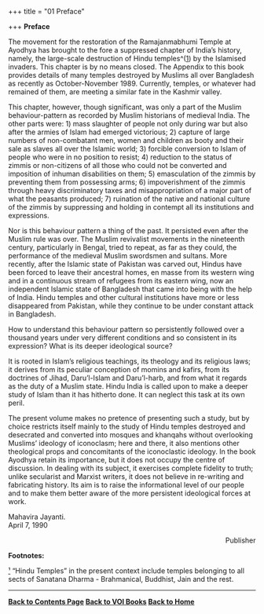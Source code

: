 +++
title = "01 Preface"

+++
**Preface**

The movement for the restoration of the Ramajanmabhumi Temple at Ayodhya
has brought to the fore a suppressed chapter of India’s history, namely,
the large-scale destruction of Hindu temples^([1](#1)) by the Islamised
invaders.  This chapter is by no means closed.  The Appendix to this
book provides details of many temples destroyed by Muslims all over
Bangladesh as recently as October-November 1989.  Currently, temples, or
whatever had remained of them, are meeting a similar fate in the Kashmir
valley.

This chapter, however, though significant, was only a part of the Muslim
behaviour-pattern as recorded by Muslim historians of medieval India. 
The other parts were: 1) mass slaughter of people not only during war
but also after the armies of Islam had emerged victorious; 2) capture of
large numbers of non-combatant men, women and children as booty and
their sale as slaves all over the Islamic world; 3) forcible conversion
to Islam of people who were in no position to resist; 4) reduction to
the status of zimmis or non-citizens of all those who could not be
converted and imposition of inhuman disabilities on them; 5)
emasculation of the zimmis by preventing them from possessing arms; 6)
impoverishment of the zimmis through heavy discriminatory taxes and
misappropriation of a major part of what the peasants produced; 7)
ruination of the native and national culture of the zimmis by
suppressing and holding in contempt all its institutions and
expressions.

Nor is this behaviour pattern a thing of the past.  It persisted even
after the Muslim rule was over.  The Muslim revivalist movements in the
nineteenth century, particularly in Bengal, tried to repeat, as far as
they could, the performance of the medieval Muslim swordsmen and
sultans.  More recently, after the Islamic state of Pakistan was carved
out, Hindus have been forced to leave their ancestral homes, en masse
from its western wing and in a continuous stream of refugees from its
eastern wing, now an independent Islamic state of Bangladesh that came
into being with the help of India.  Hindu temples and other cultural
institutions have more or less disappeared from Pakistan, while they
continue to be under constant attack in Bangladesh.

How to understand this behaviour pattern so persistently followed over a
thousand years under very different conditions and so consistent in its
expression? What is its deeper ideological source?

It is rooted in Islam’s religious teachings, its theology and its
religious laws; it derives from its peculiar conception of momins and
kafirs, from its doctrines of Jihad, Daru’l-Islam and Daru’l-harb, and
from what it regards as the duty of a Muslim state.  Hindu India is
called upon to make a deeper study of Islam than it has hitherto done. 
It can neglect this task at its own peril.

The present volume makes no pretence of presenting such a study, but by
choice restricts itself mainly to the study of Hindu temples destroyed
and desecrated and converted into mosques and khanqahs without
overlooking Muslims’ ideology of iconoclasm; here and there, it also
mentions other theological props and concomitants of the iconoclastic
ideology.  In the book Ayodhya retain its importance, but it does not
occupy the centre of discussion.  In dealing with its subject, it
exercises complete fidelity to truth; unlike secularist and Marxist
writers, it does not believe in re-writing and fabricating history.  Its
aim is to raise the informational level of our people and to make them
better aware of the more persistent ideological forces at work.

Mahavira Jayanti.  
April 7, 1990

<div align="right">

Publisher

</div>

  

**Footnotes:**

[¹](#1a) “Hindu Temples” in the present context include temples
belonging to all sects of Sanatana Dharma - Brahmanical, Buddhist, Jain
and the rest.

------------------------------------------------------------------------

**[Back to Contents Page](index.htm)    [Back to VOI
Books](http://voiceofdharma.org/books)    [Back to
Home](http://voiceofdharma.org)**
